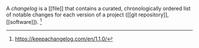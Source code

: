 A *changelog* is a [[file]] that contains a curated, chronologically ordered list of notable changes for each version of a project ([[git repository]], [[software]]). [^1]

[^1]: https://keepachangelog.com/en/1.1.0/
